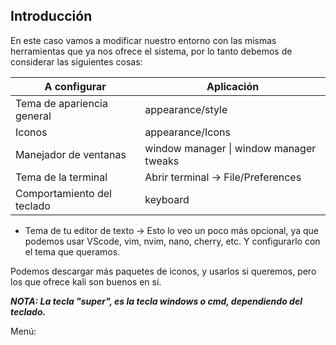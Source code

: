 ## Introducción

En este caso vamos a modificar nuestro entorno con las mismas herramientas que ya nos ofrece el sistema, por lo tanto debemos de considerar las siguientes cosas:


| A configurar               | Aplicación                              |
| -------------------------- | --------------------------------------- |
| Tema de apariencia general | appearance/style                        |
| Iconos                     | appearance/Icons                        |
| Manejador de ventanas      | window manager \| window manager tweaks |
| Tema de la terminal        | Abrir terminal -> File/Preferences      |
| Comportamiento del teclado | keyboard                                |



- Tema de tu editor de texto -> Esto lo veo un poco más opcional, ya que podemos usar VScode, vim, nvim, nano, cherry, etc. Y configurarlo con el tema que queramos.

Podemos descargar más paquetes de iconos, y usarlos si queremos, pero los que ofrece kali son buenos en sí.

***NOTA: La tecla "super", es la tecla windows o cmd, dependiendo del teclado.***

Menú:



